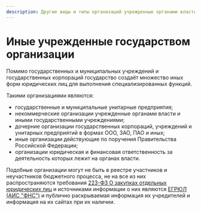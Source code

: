 ```yaml
---
description: Другие виды и типы организаций учрежденные органами власти
---
```


# Иные учрежденные государством организации

Помимо государственных и муниципальных учреждений и государственных корпораций государство создаёт множество иных форм юридических лиц для выполнения специализированных функций.

Такими организациями являются:

* государственные и муниципальные унитарные предприятия;
* некоммерческие организации учрежденные органами власти и иными государственными учреждениями;
* дочерние организации государственных корпораций, учреждений и унитарных предприятий в формах ООО, ЗАО, ПАО и иных;
* иные организации действующие по поручения Правительства Российской Федерации;
* организации юридическая и финансовая ответственность за деятельность которых лежит на органах власти.

Подобные организации могут не быть в реестре участников и неучастников бюджетного процесса, не на все из них распространяются требования [223-ФЗ О закупках отдельных юридических лиц](../howto/howtostart/223fz.md) и источниками информации о них являются [ЕГРЮЛ \(АИС "ФНС"\)](../gis/public/aisfns.md) и публично раскрываемая информация их учредителей и информация на их сайтах при их наличии. 

